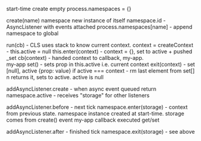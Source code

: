 start-time
create empty process.namespaces = {}

create(name)
  namespace new instance of itself 
  namespace.id - AsyncListener with events attached 
  process.namespaces[name] - append namespace to global

run(cb) - CLS uses stack to know current context.
  context = createContext - this.active = null
  this.enter(context) - context =  {}, set to active + pushed _set 
  cb(context) - handed context to callback, my-app.  
    my-app set() - sets prop in this.active i.e. current context 
  exit(context) - set [null], active {prop: value} 
    if active === context - rm last element from set[] n returns it, sets to active. active is null

addAsyncListener.create - when async event queued
  return namespace.active - receives "storage" for other listeners

addAsyncListener.before - next tick
  namespace.enter(storage) - context from previous state. namespace instance created at start-time. storage comes from create() event
  my-app callback executed 
  get/set 

addAsyncListener.after - finished tick 
  namespace.exit(storage) - see above